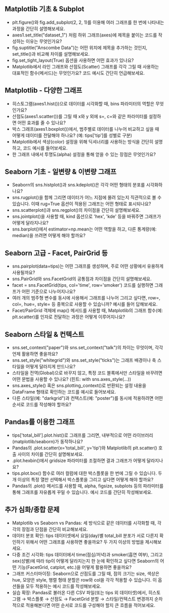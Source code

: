 ## Matplotlib 기초 & Subplot
- plt.figure()와 fig.add_subplot(2, 2, 1)를 이용해 여러 그래프를 한 번에 나타내는 과정을 간단히 설명해보세요.
- axes1.set_title("dataset_1") 처럼 하위 그래프(axes)에 제목을 붙이는 코드를 작성하는 이유는 무엇인가요?
- fig.suptitle("Anscombe Data")는 어떤 위치에 제목을 추가하는 것인지, set_title()과 비교해 차이를 설명해보세요.
- fig.set_tight_layout(True) 옵션을 사용하면 어떤 효과가 있나요?
- Matplotlib에서 라인 그래프와 산점도(Scatter) 그래프를 각각 그릴 때 사용하는 대표적인 함수(메서드)는 무엇인가요? 코드 예시도 간단히 언급해보세요.

## Matplotlib - 다양한 그래프
- 히스토그램(axes1.hist())으로 데이터를 시각화할 때, bins 파라미터의 역할은 무엇인가요?
- 산점도(axes1.scatter())를 그릴 때 x와 y 외에 s=, c=와 같은 파라미터를 설정하면 어떤 효과를 줄 수 있나요?
- 박스 그래프(axes1.boxplot())에서, 범주별로 데이터를 나누어 비교하고 싶을 때 어떻게 데이터를 전달해야 하나요? (예: tips['tip']를 성별로 구분)
- Matplotlib에서 색상(color) 설정을 위해 딕셔너리를 사용하는 방식을 간단히 설명하고, 코드 예시를 들어보세요.
- 한 그래프 내에서 투명도(alpha) 설정을 통해 얻을 수 있는 장점은 무엇인가요?

## Seaborn 기초 - 일변량 & 이변량 그래프
- Seaborn의 sns.histplot()과 sns.kdeplot()은 각각 어떤 형태의 분포를 시각화하나요?
- sns.rugplot()을 함께 그리면 데이터가 어느 지점에 몰려 있는지 직관적으로 볼 수 있습니다. 이때 rug=True 옵션이 적용된 그래프는 어떤 형태로 표시되나요?
- sns.scatterplot()과 sns.regplot()의 차이점을 간단히 설명해보세요.
- sns.jointplot()을 사용할 때, kind 옵션으로 'hex', 'kde' 등을 바꿔주면 그래프가 어떻게 달라지나요?
- sns.barplot()에서 estimator=np.mean는 어떤 역할을 하고, 다른 통계량(예: median)을 쓰려면 어떻게 해야 할까요?

## Seaborn 고급 - Facet, PairGrid 등
- sns.pairplot(data=tips)는 어떤 그래프를 생성하며, 주로 어떤 상황에서 유용하게 사용될까요?
- sns.PairGrid와 sns.FacetGrid의 공통점과 차이점을 간단히 설명해보세요.
- facet = sns.FacetGrid(tips, col='time', row='smoker') 코드를 실행하면 그래프가 어떤 기준으로 나누어지나요?
- 여러 개의 범주형 변수를 동시에 사용해서 그래프를 나누어 그리고 싶다면, row=, col=, hue=, style= 등 중복으로 사용할 수 있습니까? 예시를 들어 답해보세요.
- Facet/PairGrid 객체에 map() 메서드를 사용할 때, Matplotlib의 그래프 함수(예: plt.scatter)를 인자로 전달하는 과정은 어떻게 이루어지나요?

## Seaborn 스타일 & 컨텍스트
- sns.set_context("paper")와 sns.set_context("talk")의 차이는 무엇이며, 각각 언제 활용하면 좋을까요?
- sns.set_style("whitegrid")와 sns.set_style("ticks")는 그래프 배경이나 축 스타일을 어떻게 달라지게 만드나요?
- 스타일을 전역(Global)으로 바꾸지 않고, 특정 코드 블록에서만 스타일을 바꾸려면 어떤 문법을 사용할 수 있나요? (힌트: with sns.axes_style(...))
- sns.axes_style() 혹은 sns.plotting_context()로 반환되는 설정 내용을 DataFrame 형태로 확인하는 코드를 예시로 들어보세요.
- 다른 스타일(예: "darkgrid")과 컨텍스트(예: "poster")를 동시에 적용하려면 어떤 순서로 코드를 작성해야 할까요?

## Pandas를 이용한 그래프
- tips['total_bill'].plot.hist()로 그래프를 그리면, 내부적으로 어떤 라이브러리(matplotlib/seaborn)가 동작하나요?
- Pandas의 .plot.scatter(x='total_bill', y='tip')와 Matplotlib의 plt.scatter() 호출 사이의 차이를 간단히 설명해보세요.
- .plot.hexbin()에서 gridsize 파라미터를 조절하면 결과 그래프가 어떻게 달라지나요?
- tips.plot.box() 함수로 여러 컬럼에 대한 박스플롯을 한 번에 그릴 수 있습니다. 두 개 이상의 특정 열만 선택해서 박스플롯을 그리고 싶다면 어떻게 해야 할까요?
- Pandas의 .plot() 메서드를 사용할 때, alpha, figsize, subplots 등의 파라미터를 통해 그래프를 자유롭게 꾸밀 수 있습니다. 예시 코드를 간단히 작성해보세요.

## 추가 심화/종합 문제
- Matplotlib vs Seaborn vs Pandas: 세 방식으로 같은 데이터를 시각화할 때, 각각의 장점과 단점을 간단히 비교해보세요.
- 데이터 분포 확인: tips 데이터셋에서 요일(day)별 total_bill 분포가 서로 다른지 확인하기 위해서 어떤 그래프를 사용하면 좋을까요? 두 가지 이상의 방법을 제시해보세요.
- 다중 조건 시각화: tips 데이터에서 time(점심/저녁)과 smoker(흡연 여부), 그리고 sex(성별)에 따라 tip이 어떻게 달라지는지 한 눈에 확인하고 싶다면 Seaborn의 어떤 기능(FacetGrid, catplot, etc.)을 어떻게 활용하면 좋을까요?
- 그래프 커스터마이징: Seaborn으로 산점도를 그릴 때, 점의 크기는 size, 색상은 hue, 모양은 style, 행렬 형태 분할은 row와 col을 각각 적용할 수 있습니다. 이 옵션들을 모두 적용하는 예시 코드를 작성해보세요.
- 실습 확장: Pandas로 불러온 다른 CSV 파일(또는 tips 외 데이터셋)에서, 히스토그램 → 박스플롯 → 산점도 → FacetGrid 분할 → 스타일/컨텍스트 변경까지 순차적으로 적용해본다면 어떤 순서로 코드를 구성해야 할지 큰 흐름을 적어보세요.